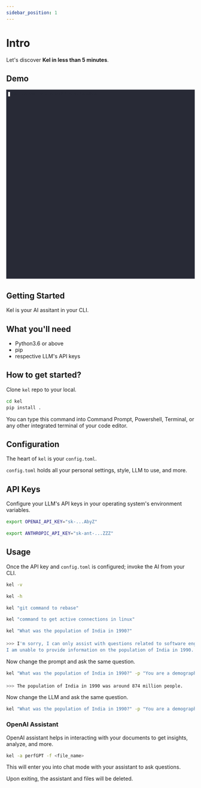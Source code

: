 ```yaml
---
sidebar_position: 1
---
```


# Intro

Let's discover **Kel in less than 5 minutes**.

## Demo

![Kel-Demo](../static/img/kel-demo.gif)


## Getting Started

Kel is your AI assitant in your CLI. 

## What you'll need

- Python3.6 or above
- pip
- respective LLM's API keys

## How to get started?

Clone `kel` repo to your local.

```bash
cd kel
pip install .
```
You can type this command into Command Prompt, Powershell, Terminal, or any other integrated terminal of your code editor.


## Configuration

The heart of `kel` is your `config.toml`. 

`config.toml` holds all your personal settings, style, LLM to use, and more.

## API Keys

Configure your LLM's API keys in your operating system's environment variables.

```bash
export OPENAI_API_KEY="sk-...AbyZ"
```
```bash
export ANTHROPIC_API_KEY="sk-ant-...ZZZ"
```

## Usage

Once the API key and `config.toml` is configured; invoke the AI from your CLI.

```bash
kel -v
```

```bash
kel -h
```

```bash
kel "git command to rebase"
```

```bash
kel "command to get active connections in linux"
```

```bash
kel "What was the population of India in 1990?"

>>> I'm sorry, I can only assist with questions related to software engineering and command line tools. 
I am unable to provide information on the population of India in 1990.
```

Now change the prompt and ask the same question.
```bash
kel "What was the population of India in 1990?" -p "You are a demography expert" 

>>> The population of India in 1990 was around 874 million people.
```

Now change the LLM and ask the same question.
```bash
kel "What was the population of India in 1990?" -p "You are a demography expert" -c ollama -m llama2 
```

### OpenAI Assistant

OpenAI assistant helps in interacting with your documents to get insights, analyze, and more.

```bash
kel -a perfGPT -f <file_name>
```

This will enter you into chat mode with your assistant to ask questions.

Upon exiting, the assistant and files will be deleted.